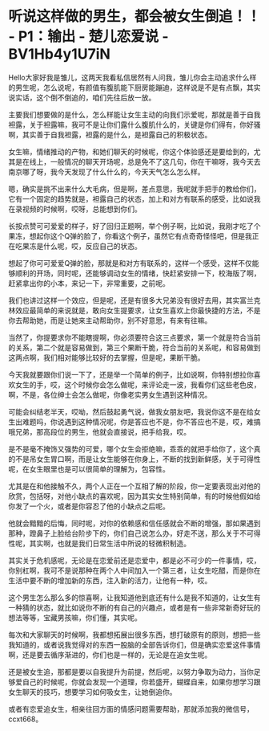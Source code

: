 # 听说这样做的男生，都会被女生倒追！！ - P1：输出 - 楚儿恋爱说 - BV1Hb4y1U7iN

Hello大家好我是雏儿，这两天我看私信居然有人问我，雏儿你会主动追求什么样的男生呢，怎么说呢，有颜值有腹肌能下厨房能蹦迪，这样说是不是有点飘，其实说实话，这个倒不倒追的，咱们先往后放一放。

主要我们想要做的是什么，怎么样能让女生主动的向我们示爱呢，那就是善于自我袒露，关于袒露嘛，我可不是让你们露什么腹肌什么的，关键是你们得有，你好骚啊，其实善于自我袒露，袒露的是什么，是袒露自己的积极状态。

女生嘛，情绪推动的产物，和她们聊天的时候呢，你这个体验感还是要给到的，尤其是在线上，一般情况的聊天开场呢，总是免不了这几句，你在干嘛呀，我今天去南京哪了呀，我今天发现了什么什么的，今天天气怎么怎么样。

嗯，确实是挑不出来什么大毛病，但是啊，差点意思，我呢就手把手的教给你们，它有一个固定的趋势就是，袒露自己的状态，加上和对方有联系的感受，比如说我在录视频的时候啊，哎呀，总能想到你们。

长按点赞可可爱爱的样子，好了回归正题啊，举个例子啊，比如说，我刚才吃了个果冻，想起你这个Q弹的脸了，你看这个例子，虽然它有点奇奇怪怪吧，但是我正在吃果冻是什么呢，哎，反应自己的状态。

想起了你可可爱爱Q弹的脸，那就是和对方有联系的，这样一个感受，这样不仅能够顺利的开场，同时呢，还能够调动女生的情绪，快赶紧安排一下，校海版了啊，赶紧拿出你的小本，来记一下，非常重要，之前呢。

我们也讲过这样一个效应，但是呢，还是有很多大兄弟没有很好去用，其实富兰克林效应最简单的来说就是，敢向女生提要求，让女生喜欢上你最快捷的方法，不是你去帮助她，而是让她来主动帮助你，别不好意思，有来有往嘛。

当然了，你提要求你不能瞎提啊，你必须要符合这三点要求，第一个就是符合当前的关系，第二个就是容易做到，第三个果断干脆，符合当前的关系呢，和容易做到这两点啊，我们相对能够比较好的去掌握，但是呢，果断干脆。

今天我就要跟你们说一下了，还是举一个简单的例子，比如说啊，你特别想拉你喜欢女生的手，哎，这个时候你会怎么做呢，来评论走一波，我看你们这些老色皮，啊，不是，各位绅士会怎么做呢，你像老实男女生遇到这种情况。

可能会纠结老半天，哎呦，然后鼓起勇气说，做我女朋友吧，我说你这不是在给女生出难题吗，你说遇到这种情况呢，你是答应也不是，你不答应也不是，哎，难搞哦兄弟，那高段位的男生，他就会直接说，把手给我，哎。

是不是毫不掩饰又强势的可爱，哪个女生会拒绝嘛，乖乖的就把手给你了，这个真的不是吊女生胃口啊，而是让女生能够在你身上，不断的找到新鲜感，关于可得性呢，在女生眼里也是可以很简单的理解为，包容性。

尤其是在和他接触不久，两个人正在一个互相了解的阶段，你一定要表现出对他的欣赏，包括呀，对他小缺点的喜欢呢，因为其实女生特别简单，有的时候他假如给你发了一个火，或者是你容忍了他的小缺点之后呢。

他就会黯黯的后悔，同时呢，对你的依赖感和信任感就会不断的增强，那如果遇到那种，蹬鼻子上脸给台阶步下的，你们自己说怎么办，好走不送，那么关于不可得性呢，其实啊，也就是我们日常生活中所说的轻微积制造。

其实关于危机感呢，无论是在恋爱前还是恋爱中，都是必不可少的一件事情，哎，你别杠啊，我可不是说那种在两个人中间加入一个第三者，让女生吃醋，而是你在生活中要不断的增加新的东西，注入新的活力，让他有一种，哎。

这个男生怎么那么多的惊喜啊，让我知道他到底还有什么是我不知道的，让女生有一种猜的状态，就比如说你不断的有自己的兴趣点，或者是有一些非常新奇好玩的想法等等，宝藏男孩嘛，你们懂，其实呢。

每次和大家聊天的时候啊，我都想拓展出很多东西，想打破原有的原则，想把一些我知道的，或者说我觉得对的东西一股脑的全部告诉你们，但是确实恋爱这件事情啊，还是要去循序渐进的，你们也是一样的，无论是在追女生呢。

还是被女生追，那都是要以自我提升为前提，然后呢，以努力争取为动力，当你足够爱自己的时候呢，你就会发现一个道理，你若盛开，蝴蝶自来，如果你想学习跟女生聊天的技巧，想要学习如何吸女生，让她倒追你。

或者有恋爱追女生，相亲往回方面的情感问题需要帮助，那就添加我的微信号，ccxt668。